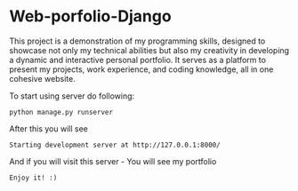 # Web-porfolio-Django
This project is a demonstration of my programming skills, designed to showcase not only my technical abilities but also my creativity in developing a dynamic and interactive personal portfolio. It serves as a platform to present my projects, work experience, and coding knowledge, all in one cohesive website.

To start using server do following:

    python manage.py runserver

After this you will see 

    Starting development server at http://127.0.0.1:8000/

And if you will visit this server - You will see my portfolio

    Enjoy it! :)




